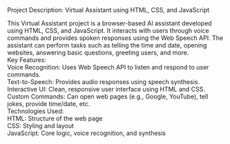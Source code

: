 Project Description: Virtual Assistant using HTML, CSS, and JavaScript<br>

This Virtual Assistant project is a browser-based AI assistant developed using HTML, CSS, and JavaScript. It interacts with users through voice commands and provides spoken responses using the Web Speech API. The assistant can perform tasks such as telling the time and date, opening websites, answering basic questions, greeting users, and more.
<br>
Key Features:<br>
Voice Recognition: Uses Web Speech API to listen and respond to user commands.
<br>
Text-to-Speech: Provides audio responses using speech synthesis.
<br>
Interactive UI: Clean, responsive user interface using HTML and CSS.
<br>
Custom Commands: Can open web pages (e.g., Google, YouTube), tell jokes, provide time/date, etc.
<br>
Technologies Used:<br>
HTML: Structure of the web page
<br>
CSS: Styling and layout
<br>
JavaScript: Core logic, voice recognition, and synthesis
